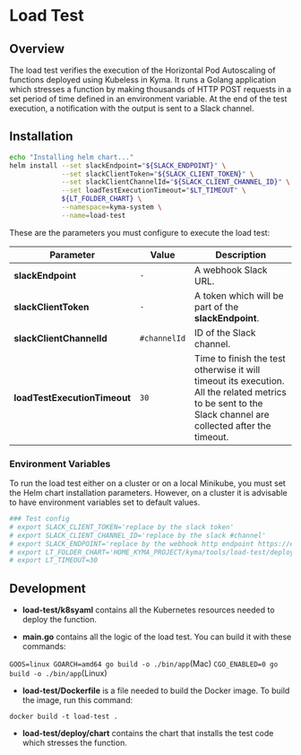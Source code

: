 # Load Test


## Overview

The load test verifies the execution of the Horizontal Pod Autoscaling of functions deployed using Kubeless in Kyma. It runs a Golang application which stresses a function by making thousands of HTTP POST requests in a set period of time defined in an environment variable. At the end of the test execution, a notification with the output is sent to a Slack channel.

## Installation

```bash
echo "Installing helm chart..."
helm install --set slackEndpoint="${SLACK_ENDPOINT}" \
             --set slackClientToken="${SLACK_CLIENT_TOKEN}" \
             --set slackClientChannelId="${SLACK_CLIENT_CHANNEL_ID}" \
             --set loadTestExecutionTimeout="$LT_TIMEOUT" \
             ${LT_FOLDER_CHART} \
             --namespace=kyma-system \
             --name=load-test
```

These are the parameters you must configure to execute the load test:

 | Parameter | Value | Description |
 |------|---------------|-------------|
**slackEndpoint** |`-`| A webhook Slack URL.
**slackClientToken** |`-`|  A token which will be part of the **slackEndpoint**.
**slackClientChannelId** |`#channelId`| ID of the Slack channel.
**loadTestExecutionTimeout** |`30`| Time to finish the test otherwise it will timeout its execution. All the related metrics to be sent to the Slack channel are collected after the timeout.

### Environment Variables

To run the load test either on a cluster or on a local Minikube, you must set the Helm chart installation parameters. However, on a cluster it is advisable to have environment variables set to default values.

```bash
### Test config
# export SLACK_CLIENT_TOKEN='replace by the slack token'
# export SLACK_CLIENT_CHANNEL_ID='replace by the slack #channel'
# export SLACK_ENDPOINT='replace by the webhook http endpoint https://endpoint_here'
# export LT_FOLDER_CHART='HOME_KYMA_PROJECT/kyma/tools/load-test/deploy/chart/load-test'
# export LT_TIMEOUT=30
```

## Development

- **load-test/k8syaml**  contains all the Kubernetes resources needed to deploy the function.

- **main.go** contains all the logic of the load test. You can build it with these commands:
 
 `GOOS=linux GOARCH=amd64 go build -o ./bin/app`(Mac)
 `CGO_ENABLED=0 go build -o ./bin/app`(Linux)
 
- **load-test/Dockerfile** is a file needed to build the Docker image. To build the image, run this command:

`docker build -t load-test .`

- **load-test/deploy/chart** contains the chart that installs the test code which stresses the function.
